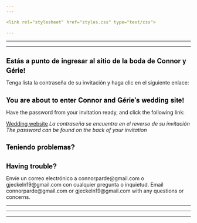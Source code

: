 ```yaml
---
---

<link rel="stylesheet" href="styles.css" type="text/css">

---
```

---
---

<h1 style="font-size:130%;color:BLACK;text-align:left; font-family:Helvetica Neue;"> Estás a punto de ingresar al sitio de la boda de Connor y Gérie! </h1>
Tenga lista la contraseña de su invitación y haga clic en el siguiente enlace:
<h1 style="font-size:130%;color:BLACK;text-align:left; font-family:Helvetica Neue;"> You are about to enter Connor and Gérie's wedding site! </h1>
Have the password from your invitation ready, and click the following link:

[Wedding website](https://connorparde.wixsite.com/mysite) 
_La contraseña se encuentra en el reverso de su invitación_
_The password can be found on the back of your invitation_

<h1 style="font-size:130%;color:BLACK;text-align:left; font-family:Helvetica Neue;"> Teniendo problemas? </h1>
<h1 style="font-size:130%;color:BLACK;text-align:left; font-family:Helvetica Neue;"> Having trouble? </h1>
Envíe un correo electrónico a connorparde@gmail.com o gjeckeln19@gmail.com con cualquier pregunta o inquietud.
Email connorparde@gmail.com or gjeckeln19@gmail.com with any questions or concerns.

---
---
---


